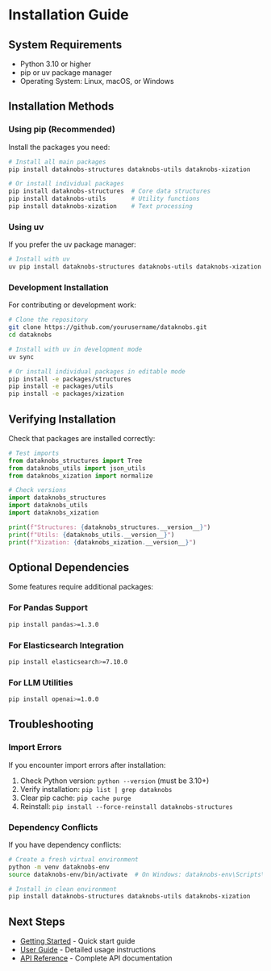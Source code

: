 # Installation Guide

## System Requirements

- Python 3.10 or higher
- pip or uv package manager
- Operating System: Linux, macOS, or Windows

## Installation Methods

### Using pip (Recommended)

Install the packages you need:

```bash
# Install all main packages
pip install dataknobs-structures dataknobs-utils dataknobs-xization

# Or install individual packages
pip install dataknobs-structures  # Core data structures
pip install dataknobs-utils       # Utility functions
pip install dataknobs-xization    # Text processing
```

### Using uv

If you prefer the uv package manager:

```bash
# Install with uv
uv pip install dataknobs-structures dataknobs-utils dataknobs-xization
```

### Development Installation

For contributing or development work:

```bash
# Clone the repository
git clone https://github.com/yourusername/dataknobs.git
cd dataknobs

# Install with uv in development mode
uv sync

# Or install individual packages in editable mode
pip install -e packages/structures
pip install -e packages/utils
pip install -e packages/xization
```

## Verifying Installation

Check that packages are installed correctly:

```python
# Test imports
from dataknobs_structures import Tree
from dataknobs_utils import json_utils
from dataknobs_xization import normalize

# Check versions
import dataknobs_structures
import dataknobs_utils
import dataknobs_xization

print(f"Structures: {dataknobs_structures.__version__}")
print(f"Utils: {dataknobs_utils.__version__}")
print(f"Xization: {dataknobs_xization.__version__}")
```

## Optional Dependencies

Some features require additional packages:

### For Pandas Support
```bash
pip install pandas>=1.3.0
```

### For Elasticsearch Integration
```bash
pip install elasticsearch>=7.10.0
```

### For LLM Utilities
```bash
pip install openai>=1.0.0
```

## Troubleshooting

### Import Errors

If you encounter import errors after installation:

1. Check Python version: `python --version` (must be 3.10+)
2. Verify installation: `pip list | grep dataknobs`
3. Clear pip cache: `pip cache purge`
4. Reinstall: `pip install --force-reinstall dataknobs-structures`

### Dependency Conflicts

If you have dependency conflicts:

```bash
# Create a fresh virtual environment
python -m venv dataknobs-env
source dataknobs-env/bin/activate  # On Windows: dataknobs-env\Scripts\activate

# Install in clean environment
pip install dataknobs-structures dataknobs-utils dataknobs-xization
```

## Next Steps

- [Getting Started](getting-started.md) - Quick start guide
- [User Guide](user-guide/index.md) - Detailed usage instructions
- [API Reference](api/index.md) - Complete API documentation
